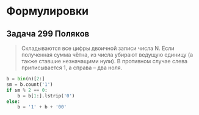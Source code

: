 # Формулировки

## Задача 299 Поляков

> Складываются все цифры двоичной записи числа N. Если полученная сумма чётна, из числа убирают ведущую единицу (а также
> ставшие незначащими нули). В противном случае слева приписывается 1, а справа – два ноля.

```python
b = bin(n)[2:]
sm = b.count('1')
if sm % 2 == 0:
    b = b[1:].lstrip('0')
else:
    b = '1' + b + '00'
```

